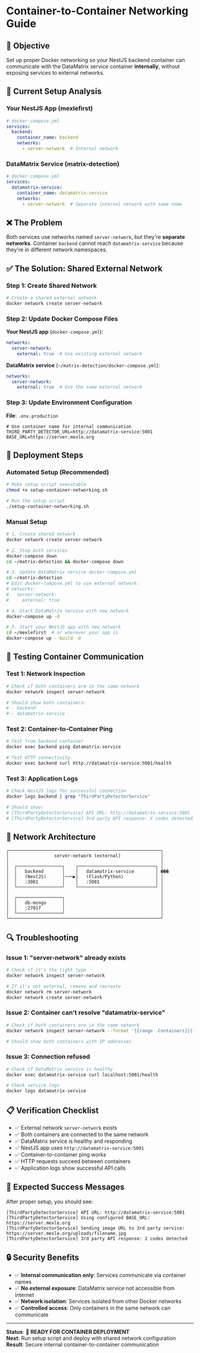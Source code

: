 # Container-to-Container Networking Guide

## 🎯 Objective

Set up proper Docker networking so your NestJS backend container can communicate with the DataMatrix service container **internally**, without exposing services to external networks.

## 🐳 Current Setup Analysis

### Your NestJS App (mexlefirst)
```yaml
# docker-compose.yml
services:
  backend:
    container_name: backend
    networks:
      - server-network  # Internal network
```

### DataMatrix Service (matrix-detection)
```yaml
# docker-compose.yml  
services:
  datamatrix-service:
    container_name: datamatrix-service
    networks:
      - server-network  # Separate internal network with same name
```

## ❌ The Problem

Both services use networks named `server-network`, but they're **separate networks**. Container `backend` cannot reach `datamatrix-service` because they're in different network namespaces.

## ✅ The Solution: Shared External Network

### Step 1: Create Shared Network

```bash
# Create a shared external network
docker network create server-network
```

### Step 2: Update Docker Compose Files

**Your NestJS app** (`docker-compose.yml`):
```yaml
networks:
  server-network:
    external: true  # Use existing external network
```

**DataMatrix service** (`~/matrix-detection/docker-compose.yml`):
```yaml
networks:
  server-network:
    external: true  # Use the same external network
```

### Step 3: Update Environment Configuration

**File**: `.env.production`
```env
# Use container name for internal communication
THIRD_PARTY_DETECTOR_URL=http://datamatrix-service:5001
BASE_URL=https://server.mexle.org
```

## 🚀 Deployment Steps

### Automated Setup (Recommended)

```bash
# Make setup script executable
chmod +x setup-container-networking.sh

# Run the setup script
./setup-container-networking.sh
```

### Manual Setup

```bash
# 1. Create shared network
docker network create server-network

# 2. Stop both services
docker-compose down
cd ~/matrix-detection && docker-compose down

# 3. Update DataMatrix service docker-compose.yml
cd ~/matrix-detection
# Edit docker-compose.yml to use external network:
# networks:
#   server-network:
#     external: true

# 4. Start DataMatrix service with new network
docker-compose up -d

# 5. Start your NestJS app with new network
cd ~/mexlefirst  # or wherever your app is
docker-compose up --build -d
```

## 🧪 Testing Container Communication

### Test 1: Network Inspection
```bash
# Check if both containers are in the same network
docker network inspect server-network

# Should show both containers:
# - backend
# - datamatrix-service
```

### Test 2: Container-to-Container Ping
```bash
# Test from backend container
docker exec backend ping datamatrix-service

# Test HTTP connectivity
docker exec backend curl http://datamatrix-service:5001/health
```

### Test 3: Application Logs
```bash
# Check NestJS logs for successful connection
docker logs backend | grep "ThirdPartyDetectorService"

# Should show:
# [ThirdPartyDetectorService] API URL: http://datamatrix-service:5001
# [ThirdPartyDetectorService] 3rd party API response: X codes detected
```

## 🔧 Network Architecture

```
┌─────────────────────────────────────────────────────────┐
│                 server-network (external)               │
│                                                         │
│  ┌─────────────────┐    ┌─────────────────────────────┐ │
│  │   backend       │    │   datamatrix-service        │ ���
│  │   (NestJS)      │───▶│   (Flask/Python)            │ │
│  │   :3001         │    │   :5001                     │ │
│  └─────────────────┘    └─────────────────────────────┘ │
│                                                         │
│  ┌─────────────────┐                                    │
│  │   db-mongo      │                                    │
│  │   :27017        │                                    │
│  └─────────────────┘                                    │
└─────────────────────────────────────────────────────────┘
```

## 🔍 Troubleshooting

### Issue 1: "server-network" already exists
```bash
# Check if it's the right type
docker network inspect server-network

# If it's not external, remove and recreate
docker network rm server-network
docker network create server-network
```

### Issue 2: Container can't resolve "datamatrix-service"
```bash
# Check if both containers are in the same network
docker network inspect server-network --format '{{range .Containers}}{{.Name}}: {{.IPv4Address}}{{end}}'

# Should show both containers with IP addresses
```

### Issue 3: Connection refused
```bash
# Check if DataMatrix service is healthy
docker exec datamatrix-service curl localhost:5001/health

# Check service logs
docker logs datamatrix-service
```

## 📋 Verification Checklist

- ✅ External network `server-network` exists
- ✅ Both containers are connected to the same network
- ✅ DataMatrix service is healthy and responding
- ✅ NestJS app uses `http://datamatrix-service:5001`
- ✅ Container-to-container ping works
- ✅ HTTP requests succeed between containers
- ✅ Application logs show successful API calls

## 🎯 Expected Success Messages

After proper setup, you should see:

```
[ThirdPartyDetectorService] API URL: http://datamatrix-service:5001
[ThirdPartyDetectorService] Using configured BASE_URL: https://server.mexle.org
[ThirdPartyDetectorService] Sending image URL to 3rd party service: https://server.mexle.org/uploads/filename.jpg
[ThirdPartyDetectorService] 3rd party API response: 2 codes detected
```

## 🔒 Security Benefits

- ✅ **Internal communication only**: Services communicate via container names
- ✅ **No external exposure**: DataMatrix service not accessible from internet
- ✅ **Network isolation**: Services isolated from other Docker networks
- ✅ **Controlled access**: Only containers in the same network can communicate

---

**Status**: 🔧 **READY FOR CONTAINER DEPLOYMENT**  
**Next**: Run setup script and deploy with shared network configuration  
**Result**: Secure internal container-to-container communication